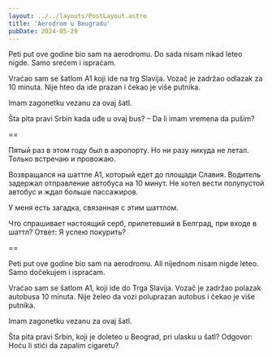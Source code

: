 ```yaml
---
layout: ../../layouts/PostLayout.astro
title: 'Aerodrom u Beogradu'
pubDate: 2024-05-29
---
```


Peti put ove godine bio sam na aerodromu. Do sada nisam nikad leteo nigde. Samo srećem i ispraćam.

Vraćao sam se šatlom A1 koji ide na trg Slavija. Vozač je zadržao odlazak za 10 minuta. Nije hteo da ide prazan i čekao je više putnika.

Imam zagonetku vezanu za ovaj šatl.

Šta pita pravi Srbin kada uđe u ovaj bus?
– Da li imam vremena da pušim?

==

Пятый раз в этом году был в аэропорту. Но ни разу никуда не летал. Только встречаю и провожаю.

Возвращался на шаттле A1, который едет до площади Славия. Водитель задержал отправление автобуса на 10 минут. Не хотел вести полупустой автобус и ждал больше пассажиров.

У меня есть загадка, связанная с этим шаттлом.

Что спрашивает настоящий серб, прилетевший в Белград, при входе в шаттл?
Ответ: Я успею покурить?

==

Peti put ove godine bio sam na aerodromu. Ali nijednom nisam nigde leteo. Samo dočekujem i ispraćam.

Vraćao sam se šatlom A1, koji ide do Trga Slavija. Vozač je zadržao polazak autobusa 10 minuta. Nije želeo da vozi poluprazan autobus i čekao je više putnika.

Imam zagonetku vezanu za ovaj šatl.

Šta pita pravi Srbin, koji je doleteo u Beograd, pri ulasku u šatl?
Odgovor: Hoću li stići da zapalim cigaretu?

